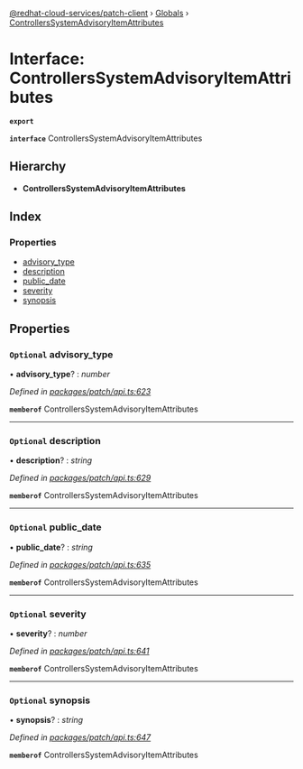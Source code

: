 [@redhat-cloud-services/patch-client](../README.md) › [Globals](../globals.md) › [ControllersSystemAdvisoryItemAttributes](controllerssystemadvisoryitemattributes.md)

# Interface: ControllersSystemAdvisoryItemAttributes

**`export`** 

**`interface`** ControllersSystemAdvisoryItemAttributes

## Hierarchy

* **ControllersSystemAdvisoryItemAttributes**

## Index

### Properties

* [advisory_type](controllerssystemadvisoryitemattributes.md#optional-advisory_type)
* [description](controllerssystemadvisoryitemattributes.md#optional-description)
* [public_date](controllerssystemadvisoryitemattributes.md#optional-public_date)
* [severity](controllerssystemadvisoryitemattributes.md#optional-severity)
* [synopsis](controllerssystemadvisoryitemattributes.md#optional-synopsis)

## Properties

### `Optional` advisory_type

• **advisory_type**? : *number*

*Defined in [packages/patch/api.ts:623](https://github.com/RedHatInsights/javascript-clients/blob/c57690c/packages/patch/api.ts#L623)*

**`memberof`** ControllersSystemAdvisoryItemAttributes

___

### `Optional` description

• **description**? : *string*

*Defined in [packages/patch/api.ts:629](https://github.com/RedHatInsights/javascript-clients/blob/c57690c/packages/patch/api.ts#L629)*

**`memberof`** ControllersSystemAdvisoryItemAttributes

___

### `Optional` public_date

• **public_date**? : *string*

*Defined in [packages/patch/api.ts:635](https://github.com/RedHatInsights/javascript-clients/blob/c57690c/packages/patch/api.ts#L635)*

**`memberof`** ControllersSystemAdvisoryItemAttributes

___

### `Optional` severity

• **severity**? : *number*

*Defined in [packages/patch/api.ts:641](https://github.com/RedHatInsights/javascript-clients/blob/c57690c/packages/patch/api.ts#L641)*

**`memberof`** ControllersSystemAdvisoryItemAttributes

___

### `Optional` synopsis

• **synopsis**? : *string*

*Defined in [packages/patch/api.ts:647](https://github.com/RedHatInsights/javascript-clients/blob/c57690c/packages/patch/api.ts#L647)*

**`memberof`** ControllersSystemAdvisoryItemAttributes
